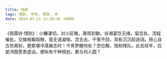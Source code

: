 ```yaml
---
title: 惜别
tags: 惜别, 书写, 项目, 诗
date: 2014-07-21 13:20:01 +0800
---
```



《雨霖铃·惜别》：小蠊凄切。对小区晚，骤雨初歇。谷湘宴饮无绪，留恋处、流程催批。交接相看陌眼，竟无语凝噎。念去去、千里不回，背影沉沉前途阔。用心自古伤离别，更那堪冷落展志时！今宵梦醒何处？空位黯，饱和残队。此去经年，应是鸿图愿景虚设。便纵有千种规划，更与何人圆？

